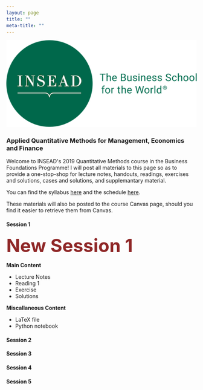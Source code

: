```yaml
---
layout: page 
title: ""
meta-title: ""
---
```


![profile_pic](/img/insead_logo2.png)

### Applied Quantitative Methods for Management, Economics and Finance 

Welcome to INSEAD's 2019 Quantitative Methods course in the Business Foundations Programme! I will post all materials to this page so as to provide a one-stop-shop for lecture notes, handouts, readings, exercises and solutions, cases and solutions, and supplemantary material.  

You can find the syllabus [here](001qm_syllabus_babic.pdf) and the schedule [here](002qm_schedule_babic.pdf).

These materials will also be posted to the course Canvas page, should you find it easier to retrieve them from Canvas. 
 

#### Session 1

<p><b><font size="10"><font color="8F2727">New Session 1</font></font></b></p>

**Main Content**
 * Lecture Notes 
 * Reading 1
 * Exercise
 * Solutions

**Miscallaneous Content**
 * LaTeX file 
 * Python notebook

#### Session 2

#### Session 3

#### Session 4

#### Session 5




